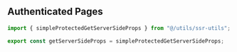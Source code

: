 ## Authenticated Pages

```ts
import { simpleProtectedGetServerSideProps } from "@/utils/ssr-utils";

export const getServerSideProps = simpleProtectedGetServerSideProps;
```
